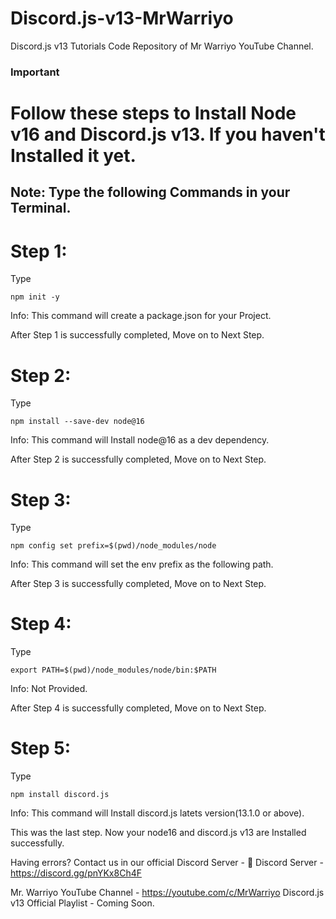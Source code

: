 # Discord.js-v13-MrWarriyo
Discord.js v13 Tutorials Code Repository of Mr Warriyo YouTube Channel.

### Important

# Follow these steps to Install Node v16 and Discord.js v13. If you haven't Installed it yet.

## Note: Type the following Commands in your Terminal.

# Step 1:

Type 
```
npm init -y
```
Info: This command will create a package.json for your Project.

After Step 1 is successfully completed, Move on to Next Step.


# Step 2:

Type
```
npm install --save-dev node@16
```
Info: This command will Install node@16 as a dev dependency.

After Step 2 is successfully completed, Move on to Next Step.


# Step 3:

Type
```
npm config set prefix=$(pwd)/node_modules/node
```
Info: This command will set the env prefix as the following path.

After Step 3 is successfully completed, Move on to Next Step.


# Step 4:

Type 
```
export PATH=$(pwd)/node_modules/node/bin:$PATH
```
Info: Not Provided.

After Step 4 is successfully completed, Move on to Next Step.


# Step 5:

Type
```
npm install discord.js
```
Info: This command will Install discord.js latets version(13.1.0 or above).

This was the last step.
Now your node16 and discord.js v13 are Installed successfully.


Having errors?
Contact us in our official Discord Server -
🔗 Discord Server - https://discord.gg/pnYKx8Ch4F

Mr. Warriyo YouTube Channel - https://youtube.com/c/MrWarriyo
Discord.js v13 Official Playlist - Coming Soon.











